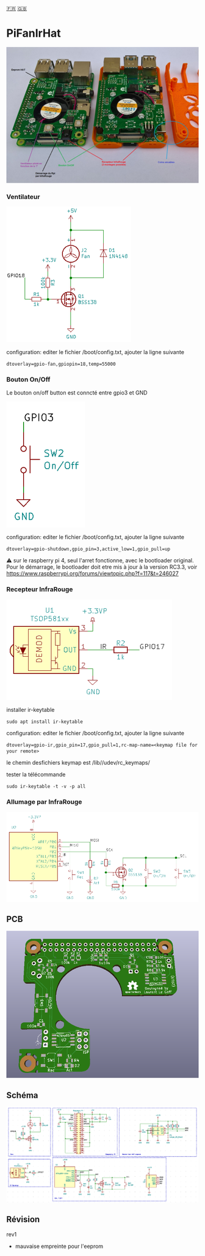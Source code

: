 [:fr:](LISEZMOI.md) [:uk:](README.md)

# PiFanIrHat

![](img/PiFanIR.jpg)

### Ventilateur

![](img/fan.PNG)

configuration: editer le fichier /boot/config.txt, ajouter la ligne suivante

    dtoverlay=gpio-fan,gpiopin=18,temp=55000

### Bouton On/Off

Le bouton on/off button est conncté entre gpio3 et GND

![](img/OnOff.PNG)

configuration: editer le fichier /boot/config.txt, ajouter la ligne suivante

    dtoverlay=gpio-shutdown,gpio_pin=3,active_low=1,gpio_pull=up
    
:warning: sur le raspberry pi 4, seul l'arret fonctionne, avec le bootloader original. Pour le démarrage, le bootloader doit etre  mis à jour à la version RC3.3,
voir https://www.raspberrypi.org/forums/viewtopic.php?f=117&t=246027

### Recepteur InfraRouge


![](img/IR.PNG)

installer ir-keytable

    sudo apt install ir-keytable

configuration: editer le fichier /boot/config.txt, ajouter la ligne suivante

    dtoverlay=gpio-ir,gpio_pin=17,gpio_pull=1,rc-map-name=<keymap file for your remote>

le chemin desfichiers keymap est /lib//udev/rc_keymaps/

tester la télécommande

    sudo ir-keytable -t -v -p all

### Allumage par InfraRouge

![](img/Attiny85.PNG)

## PCB
![](img/3D.PNG)

## Schéma
![](img/sch.PNG)


## Révision
rev1
- mauvaise empreinte pour l'eeprom
